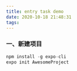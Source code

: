 ```yaml
---
title: entry task demo
date: 2020-10-18 21:48:31
tags:
---
```



### 一、新建项目

```js
npm install -g expo-cli
expo init AwesomeProject
```
